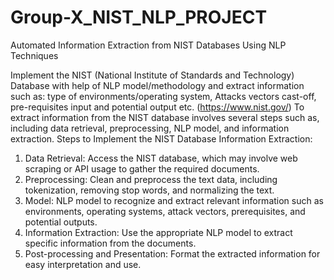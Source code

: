# Group-X_NIST_NLP_PROJECT
Automated Information Extraction from NIST Databases Using NLP Techniques

Implement the NIST (National Institute of Standards and Technology) Database with help of
NLP model/methodology and extract information such as: type of environments/operating
system, Attacks vectors cast-off, pre-requisites input and potential output etc.
(https://www.nist.gov/) To extract information from the NIST database involves several steps
such as, including data retrieval, preprocessing, NLP model, and information extraction.
Steps to Implement the NIST Database Information Extraction:
1. Data Retrieval: Access the NIST database, which may involve web scraping or API
usage to gather the required documents.
2. Preprocessing: Clean and preprocess the text data, including tokenization, removing
stop words, and normalizing the text.
3. Model: NLP model to recognize and extract relevant information such as environments,
operating systems, attack vectors, prerequisites, and potential outputs.
4. Information Extraction: Use the appropriate NLP model to extract specific
information from the documents.
5. Post-processing and Presentation: Format the extracted information for easy
interpretation and use.
